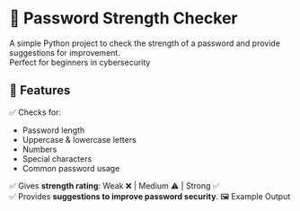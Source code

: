 # 🔐 Password Strength Checker

A simple Python project to check the strength of a password and provide suggestions for improvement.  
Perfect for beginners in cybersecurity  

## 🚀 Features
✅ Checks for:
- Password length
- Uppercase & lowercase letters
- Numbers
- Special characters
- Common password usage

✅ Gives **strength rating**: Weak ❌ | Medium ⚠️ | Strong ✅  
✅ Provides **suggestions to improve password security**.
🖼️ Example Output
